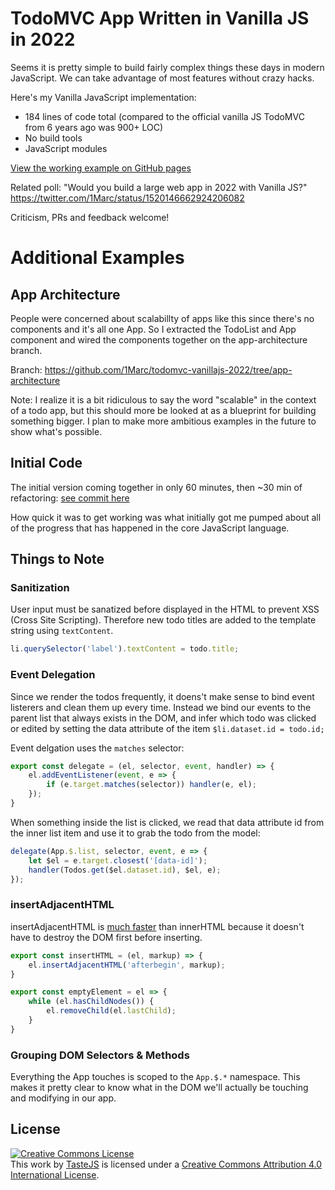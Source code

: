 # TodoMVC App Written in Vanilla JS in 2022

Seems it is pretty simple to build fairly complex things these days in modern JavaScript. We can take advantage of most features without crazy hacks. 

Here's my Vanilla JavaScript implementation:

- 184 lines of code total (compared to the official vanilla JS TodoMVC from 6 years ago was 900+ LOC)
- No build tools
- JavaScript modules

[View the working example on GitHub pages](https://1marc.github.io/todomvc-vanillajs-2022/)

Related poll: "Would you build a large web app in 2022 with Vanilla JS?" https://twitter.com/1Marc/status/1520146662924206082

Criticism, PRs and feedback welcome!

# Additional Examples

## App Architecture

People were concerned about scalabillty of apps like this since there's no components and it's all one App. So I extracted the TodoList and App component and wired the components together on the app-architecture branch.

Branch: https://github.com/1Marc/todomvc-vanillajs-2022/tree/app-architecture

Note: I realize it is a bit ridiculous to say the word "scalable" in the context of a todo app, but this should more be looked at as a blueprint for building something bigger. I plan to make more ambitious examples in the future to show what's possible.

## Initial Code

The initial version coming together in only 60 minutes, then ~30 min of refactoring: [see commit here](https://github.com/1Marc/todomvc-vanillajs-2022/tree/fb3c61ed104c440f0c29e3a074b6777c791aa2f6)

How quick it was to get working was what initially got me pumped about all of the progress that has happened in the core JavaScript language.

## Things to Note

### Sanitization

User input must be sanatized before displayed in the HTML to prevent XSS (Cross Site Scripting). Therefore new todo titles are added to the template string using `textContent`.

```javascript
li.querySelector('label').textContent = todo.title;
```

### Event Delegation

Since we render the todos frequently, it doens't make sense to bind event listerers and clean them up every time. Instead we bind our events to the parent list that always exists in the DOM, and infer which todo was clicked or edited by setting the data attribute of the item `$li.dataset.id = todo.id;`

Event delgation uses the `matches` selector:

```javascript
export const delegate = (el, selector, event, handler) => {
    el.addEventListener(event, e => {
        if (e.target.matches(selector)) handler(e, el);
    });
}
```

When something inside the list is clicked, we read that data attribute id from the inner list item and use it to grab the todo from the model:

```javascript
delegate(App.$.list, selector, event, e => {
	let $el = e.target.closest('[data-id]');
	handler(Todos.get($el.dataset.id), $el, e);
});
```

### insertAdjacentHTML

insertAdjacentHTML is [much faster](https://www.measurethat.net/Benchmarks/Show/10750/0/insertadjacenthtml-vs-innerhtml#latest_results_block) than innerHTML because it doesn't have to destroy the DOM first before inserting.

```javascript
export const insertHTML = (el, markup) => {
	el.insertAdjacentHTML('afterbegin', markup);
}

export const emptyElement = el => {
    while (el.hasChildNodes()) {
		el.removeChild(el.lastChild);
	}
}
```

### Grouping DOM Selectors & Methods

Everything the App touches is scoped to the `App.$.*` namespace. This makes it pretty clear to know what in the DOM we'll actually be touching and modifying in our app.

## License

<a rel="license" href="http://creativecommons.org/licenses/by/4.0/deed.en_US"><img alt="Creative Commons License" style="border-width:0" src="http://i.creativecommons.org/l/by/4.0/80x15.png" /></a><br />This <span xmlns:dct="http://purl.org/dc/terms/" href="http://purl.org/dc/dcmitype/InteractiveResource" rel="dct:type">work</span> by <a xmlns:cc="http://creativecommons.org/ns#" href="http://sindresorhus.com" property="cc:attributionName" rel="cc:attributionURL">TasteJS</a> is licensed under a <a rel="license" href="http://creativecommons.org/licenses/by/4.0/deed.en_US">Creative Commons Attribution 4.0 International License</a>.
